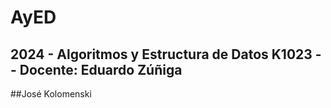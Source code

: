 # AyED
## 2024 - Algoritmos y Estructura de Datos K1023 -- Docente: Eduardo Zúñiga

##José Kolomenski
